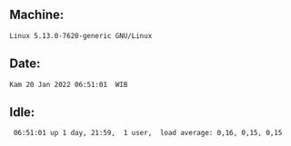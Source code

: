 ## Machine:
```
Linux 5.13.0-7620-generic GNU/Linux
```
## Date:
```
Kam 20 Jan 2022 06:51:01  WIB
```
## Idle:
```
 06:51:01 up 1 day, 21:59,  1 user,  load average: 0,16, 0,15, 0,15
```
